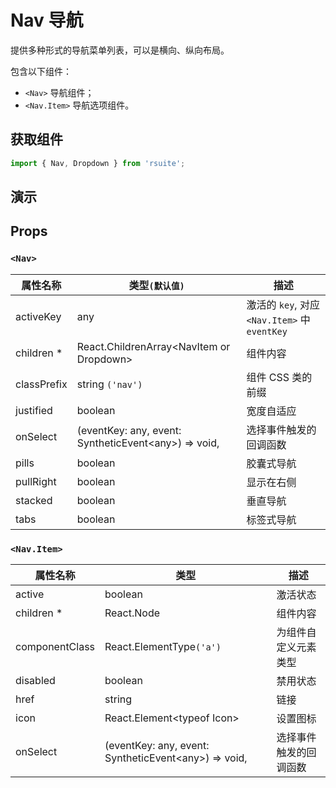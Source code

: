 # Nav 导航

提供多种形式的导航菜单列表，可以是横向、纵向布局。

包含以下组件：

* `<Nav>` 导航组件；
* `<Nav.Item>` 导航选项组件。

## 获取组件

```js
import { Nav, Dropdown } from 'rsuite';
```

## 演示

<!--{demo}-->

## Props

### `<Nav>`

| 属性名称    | 类型`(默认值)`                                             | 描述                                          |
| ----------- | ---------------------------------------------------------- | --------------------------------------------- |
| activeKey   | any                                                        | 激活的 `key`, 对应 `<Nav.Item>` 中 `eventKey` |
| children \* | React.ChildrenArray&lt;NavItem or Dropdown&gt;             | 组件内容                                      |
| classPrefix | string `('nav')`                                           | 组件 CSS 类的前缀                             |
| justified   | boolean                                                    | 宽度自适应                                    |
| onSelect    | (eventKey: any, event: SyntheticEvent&lt;any&gt;) => void, | 选择事件触发的回调函数                        |
| pills       | boolean                                                    | 胶囊式导航                                    |
| pullRight   | boolean                                                    | 显示在右侧                                    |
| stacked     | boolean                                                    | 垂直导航                                      |
| tabs        | boolean                                                    | 标签式导航                                    |

### `<Nav.Item>`

| 属性名称       | 类型                                                       | 描述                   |
| -------------- | ---------------------------------------------------------- | ---------------------- |
| active         | boolean                                                    | 激活状态               |
| children \*    | React.Node                                                 | 组件内容               |
| componentClass | React.ElementType`('a')`                                   | 为组件自定义元素类型   |
| disabled       | boolean                                                    | 禁用状态               |
| href           | string                                                     | 链接                   |
| icon           | React.Element&lt;typeof Icon&gt;                           | 设置图标               |
| onSelect       | (eventKey: any, event: SyntheticEvent&lt;any&gt;) => void, | 选择事件触发的回调函数 |
